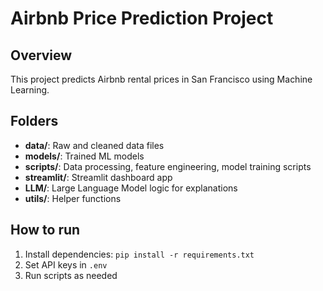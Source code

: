 # Airbnb Price Prediction Project

## Overview
This project predicts Airbnb rental prices in San Francisco using Machine Learning.

## Folders
- **data/**: Raw and cleaned data files
- **models/**: Trained ML models
- **scripts/**: Data processing, feature engineering, model training scripts
- **streamlit/**: Streamlit dashboard app
- **LLM/**: Large Language Model logic for explanations
- **utils/**: Helper functions

## How to run
1. Install dependencies: `pip install -r requirements.txt`
2. Set API keys in `.env`
3. Run scripts as needed
